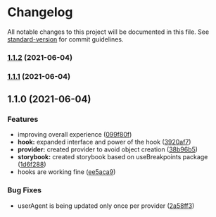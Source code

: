 # Changelog

All notable changes to this project will be documented in this file. See [standard-version](https://github.com/conventional-changelog/standard-version) for commit guidelines.

### [1.1.2](https://github.com/pablohpsilva/use-device-breakpoints/compare/v1.1.1...v1.1.2) (2021-06-04)

### [1.1.1](https://github.com/pablohpsilva/use-device-breakpoints/compare/v1.1.0...v1.1.1) (2021-06-04)

## 1.1.0 (2021-06-04)


### Features

* improving overall experience ([099f80f](https://github.com/pablohpsilva/use-device-breakpoints/commit/099f80f3f1aa885fe88ed82471666c7084b4d765))
* **hook:** expanded interface and power of the hook ([3920af7](https://github.com/pablohpsilva/use-device-breakpoints/commit/3920af7a4fe2c100b07b6b200aed656c0ba0db12))
* **provider:** created provider to avoid object creation ([38b96b5](https://github.com/pablohpsilva/use-device-breakpoints/commit/38b96b59ac6431028cb70b52f7062211c19886c4))
* **storybook:** created storybook based on useBreakpoints package ([1d6f288](https://github.com/pablohpsilva/use-device-breakpoints/commit/1d6f288b3cfa312dcb96a05861ab12d5f462c179))
* hooks are working fine ([ee5aca9](https://github.com/pablohpsilva/use-device-breakpoints/commit/ee5aca978b6708d1d6c360db87f46fe923cf2a67))


### Bug Fixes

* userAgent is being updated only once per provider ([2a58ff3](https://github.com/pablohpsilva/use-device-breakpoints/commit/2a58ff3eafca87e4ccf87016cab694c1e78c9821))
